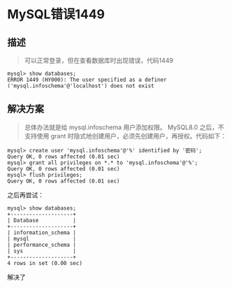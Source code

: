 # MySQL错误1449

## 描述

> 可以正常登录，但在查看数据库时出现错误，代码1449

```mysql
mysql> show databases;
ERROR 1449 (HY000): The user specified as a definer ('mysql.infoschema'@'localhost') does not exist
```

## 解决方案

> 总体办法就是给 mysql.infoschema 用户添加权限。
> MySQL8.0 之后，不支持使用 grant 时隐式地创建用户，必须先创建用户，再授权。代码如下：

```mysql
mysql> create user 'mysql.infoschema'@'%' identified by '密码';
Query OK, 0 rows affected (0.01 sec)
mysql> grant all privileges on *.* to 'mysql.infoschema'@'%';
Query OK, 0 rows affected (0.01 sec)
mysql> flush privileges;
Query OK, 0 rows affected (0.01 sec)
```

之后再尝试：

```mysql
mysql> show databases;
+--------------------+
| Database           |
+--------------------+
| information_schema |
| mysql              |
| performance_schema |
| sys                |
+--------------------+
4 rows in set (0.00 sec)
```

解决了
